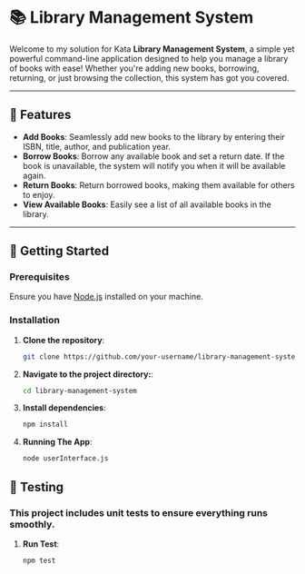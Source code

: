 # 📚 Library Management System

Welcome to my solution for Kata **Library Management System**, a simple yet powerful command-line application designed to help you manage a library of books with ease! Whether you're adding new books, borrowing, returning, or just browsing the collection, this system has got you covered.

---

## 🌟 Features

- **Add Books**: Seamlessly add new books to the library by entering their ISBN, title, author, and publication year.
- **Borrow Books**: Borrow any available book and set a return date. If the book is unavailable, the system will notify you when it will be available again.
- **Return Books**: Return borrowed books, making them available for others to enjoy.
- **View Available Books**: Easily see a list of all available books in the library.

---

## 🚀 Getting Started

### Prerequisites

Ensure you have [Node.js](https://nodejs.org/) installed on your machine.

### Installation

1. **Clone the repository**:
   ```bash
   git clone https://github.com/your-username/library-management-system.git

2. **Navigate to the project directory:**:
   ```bash
   cd library-management-system
   
3. **Install dependencies**:
   ```bash
   npm install

4. **Running The App**:
   ```bash
   node userInterface.js

## 🧪 Testing
### This project includes unit tests to ensure everything runs smoothly.

1. **Run Test**:
   ```bash
   npm test
   
